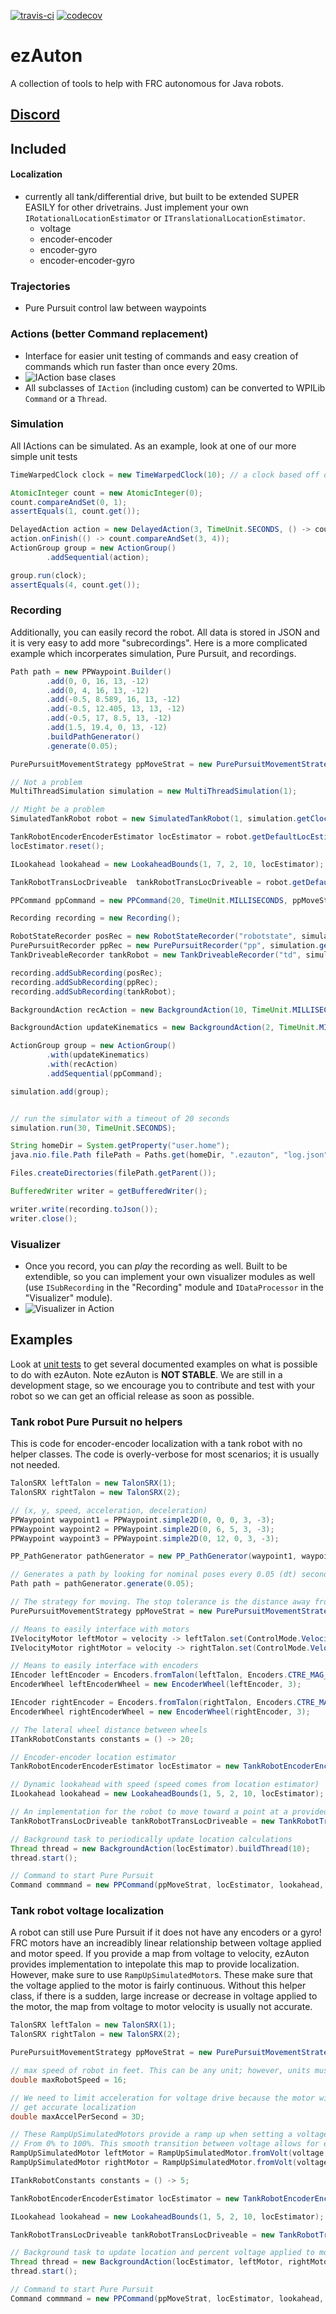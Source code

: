 [![travis-ci](https://travis-ci.org/ezAuton/ezAuton.svg?branch=master)](https://travis-ci.org/ezAuton/ezAuton) [![codecov](https://codecov.io/gh/ezAuton/ezAuton/branch/master/graph/badge.svg?token=mDoht49dKM)](https://codecov.io/gh/ezAuton/ezAuton)
# ezAuton
A collection of tools to help with FRC autonomous for Java robots. 

##  [Discord](https://discord.gg/M2Hyygm)
## Included

#### Localization
- currently all tank/differential drive, but built to be extended SUPER EASILY for other drivetrains. Just implement your own `IRotationalLocationEstimator` or `ITranslationalLocationEstimator`. 
  - voltage
  - encoder-encoder
  - encoder-gyro
  - encoder-encoder-gyro

### Trajectories
- Pure Pursuit control law between waypoints

### Actions (better Command replacement)
- Interface for easier unit testing of commands and easy creation of commands which run faster than once every 20ms.
- ![IAction base clases](https://imgur.com/2fJBqDd.png)
- All subclasses of `IAction` (including custom) can be converted to WPILib `Command` or a `Thread`.

### Simulation
All IActions can be simulated. As an example, look at one of our more simple unit tests
```java
TimeWarpedClock clock = new TimeWarpedClock(10); // a clock based off of real time but accelerated 10x

AtomicInteger count = new AtomicInteger(0);
count.compareAndSet(0, 1);
assertEquals(1, count.get());

DelayedAction action = new DelayedAction(3, TimeUnit.SECONDS, () -> count.compareAndSet(1, 3)); // an action that runs in 3 seconds
action.onFinish(() -> count.compareAndSet(3, 4));
ActionGroup group = new ActionGroup()
        .addSequential(action);

group.run(clock);
assertEquals(4, count.get());
```

### Recording
Additionally, you can easily record the robot. All data is stored in JSON and it is very easy to add more "subrecordings".
Here is a more complicated example which incorperates simulation, Pure Pursuit, and recordings.
```java
Path path = new PPWaypoint.Builder()
        .add(0, 0, 16, 13, -12)
        .add(0, 4, 16, 13, -12)
        .add(-0.5, 8.589, 16, 13, -12)
        .add(-0.5, 12.405, 13, 13, -12)
        .add(-0.5, 17, 8.5, 13, -12)
        .add(1.5, 19.4, 0, 13, -12)
        .buildPathGenerator()
        .generate(0.05);

PurePursuitMovementStrategy ppMoveStrat = new PurePursuitMovementStrategy(path, 0.001);

// Not a problem
MultiThreadSimulation simulation = new MultiThreadSimulation(1);

// Might be a problem
SimulatedTankRobot robot = new SimulatedTankRobot(1, simulation.getClock(), 40, 0.3, 30D);

TankRobotEncoderEncoderEstimator locEstimator = robot.getDefaultLocEstimator();
locEstimator.reset();

ILookahead lookahead = new LookaheadBounds(1, 7, 2, 10, locEstimator);

TankRobotTransLocDriveable  tankRobotTransLocDriveable = robot.getDefaultTransLocDriveable();

PPCommand ppCommand = new PPCommand(20, TimeUnit.MILLISECONDS, ppMoveStrat, locEstimator, lookahead, tankRobotTransLocDriveable);

Recording recording = new Recording();

RobotStateRecorder posRec = new RobotStateRecorder("robotstate", simulation.getClock(), locEstimator, locEstimator, robot.getLateralWheelDistance(), 1.5);
PurePursuitRecorder ppRec = new PurePursuitRecorder("pp", simulation.getClock(), path, ppMoveStrat);
TankDriveableRecorder tankRobot = new TankDriveableRecorder("td", simulation.getClock(), tankRobotTransLocDriveable);

recording.addSubRecording(posRec);
recording.addSubRecording(ppRec);
recording.addSubRecording(tankRobot);

BackgroundAction recAction = new BackgroundAction(10, TimeUnit.MILLISECONDS, recording);

BackgroundAction updateKinematics = new BackgroundAction(2, TimeUnit.MILLISECONDS, robot);

ActionGroup group = new ActionGroup()
        .with(updateKinematics)
        .with(recAction)
        .addSequential(ppCommand);

simulation.add(group);


// run the simulator with a timeout of 20 seconds
simulation.run(30, TimeUnit.SECONDS);

String homeDir = System.getProperty("user.home");
java.nio.file.Path filePath = Paths.get(homeDir, ".ezauton", "log.json");

Files.createDirectories(filePath.getParent());

BufferedWriter writer = getBufferedWriter();

writer.write(recording.toJson());
writer.close();
```

### Visualizer
- Once you record, you can _play_ the recording as well. Built to be extendible, so you can implement your own 
visualizer modules as well (use `ISubRecording` in the "Recording" module and `IDataProcessor` in the "Visualizer" module).
- ![Visualizer in Action](https://i.imgur.com/OCRWotR.gif)
 

## Examples
Look at [unit tests](https://github.com/ezAuton/ezAuton/tree/master/Core/src/test/java/org/github/ezauton/ezauton/test) to get several documented examples on what is possible to do with ezAuton. Note ezAuton is **NOT STABLE**. We are still in a development stage, so we encourage you to contribute and test with your robot so we can get an official release as soon as possible.

### Tank robot Pure Pursuit no helpers
This is code for encoder-encoder localization with a tank robot with no helper classes. The code is overly-verbose for most scenarios; it is usually not needed.

```Java
TalonSRX leftTalon = new TalonSRX(1);
TalonSRX rightTalon = new TalonSRX(2);

// (x, y, speed, acceleration, deceleration)
PPWaypoint waypoint1 = PPWaypoint.simple2D(0, 0, 0, 3, -3);
PPWaypoint waypoint2 = PPWaypoint.simple2D(0, 6, 5, 3, -3);
PPWaypoint waypoint3 = PPWaypoint.simple2D(0, 12, 0, 3, -3);

PP_PathGenerator pathGenerator = new PP_PathGenerator(waypoint1, waypoint2, waypoint3);

// Generates a path by looking for nominal poses every 0.05 (dt) seconds. A small dt will yield more precision. The path will automatically interpolate between generated poses.
Path path = pathGenerator.generate(0.05);

// The strategy for moving. The stop tolerance is the distance away from the endpoint where Pure Pursuit is happy.
PurePursuitMovementStrategy ppMoveStrat = new PurePursuitMovementStrategy(path, 0.1D);

// Means to easily interface with motors
IVelocityMotor leftMotor = velocity -> leftTalon.set(ControlMode.Velocity, velocity * Encoders.CTRE_MAG_ENCODER);
IVelocityMotor rightMotor = velocity -> rightTalon.set(ControlMode.Velocity, velocity * Encoders.CTRE_MAG_ENCODER);

// Means to easily interface with encoders
IEncoder leftEncoder = Encoders.fromTalon(leftTalon, Encoders.CTRE_MAG_ENCODER);
EncoderWheel leftEncoderWheel = new EncoderWheel(leftEncoder, 3);

IEncoder rightEncoder = Encoders.fromTalon(rightTalon, Encoders.CTRE_MAG_ENCODER);
EncoderWheel rightEncoderWheel = new EncoderWheel(rightEncoder, 3);

// The lateral wheel distance between wheels
ITankRobotConstants constants = () -> 20;

// Encoder-encoder location estimator
TankRobotEncoderEncoderEstimator locEstimator = new TankRobotEncoderEncoderEstimator(leftEncoderWheel, rightEncoderWheel, constants);

// Dynamic lookahead with speed (speed comes from location estimator) 
ILookahead lookahead = new LookaheadBounds(1, 5, 2, 10, locEstimator);

// An implementation for the robot to move toward a point at a provided speed
TankRobotTransLocDriveable tankRobotTransLocDriveable = new TankRobotTransLocDriveable(leftMotor, rightMotor, locEstimator, locEstimator, constants);

// Background task to periodically update location calculations
Thread thread = new BackgroundAction(locEstimator).buildThread(10);
thread.start();

// Command to start Pure Pursuit
Command commmand = new PPCommand(ppMoveStrat, locEstimator, lookahead, tankRobotTransLocDriveable).buildWPI();
 ```
 
 ### Tank robot voltage localization
 A robot can still use Pure Pursuit if it does not have any encoders or a gyro! FRC motors have an increadibly linear relationship between voltage applied and motor speed. If you provide a map from voltage to velocity, ezAuton provides implementation to intepolate this map to provide localization. However, make sure to use `RampUpSimulatedMotor`s. These make sure that the voltage applied to the motor is fairly continuous. Without this helper class, if there is a sudden, large increase or decrease in voltage applied to the motor, the map from voltage to motor velocity is usually not accurate. 
 ```Java
TalonSRX leftTalon = new TalonSRX(1);
TalonSRX rightTalon = new TalonSRX(2);

PurePursuitMovementStrategy ppMoveStrat = new PurePursuitMovementStrategy(Paths.STRAIGHT_12FT, 0.1D);

// max speed of robot in feet. This can be any unit; however, units must be consistent across entire use of PP.
double maxRobotSpeed = 16;

// We need to limit acceleration for voltage drive because the motor will always need to run within its bounds to
// get accurate localization
double maxAccelPerSecond = 3D;

// These RampUpSimulatedMotors provide a ramp up when setting a voltage. For example, if you immediately want 100% voltage the motor will actually slowly be set
// From 0% to 100%. This smooth transition between voltage allows for easier localization as the relationship between voltage and velocity is predictable (and linear for most FRC motors)
RampUpSimulatedMotor leftMotor = RampUpSimulatedMotor.fromVolt(voltage -> leftTalon.set(ControlMode.PercentOutput, voltage), maxRobotSpeed, maxAccelPerSecond);
RampUpSimulatedMotor rightMotor = RampUpSimulatedMotor.fromVolt(voltage -> rightTalon.set(ControlMode.PercentOutput, voltage), maxRobotSpeed, maxAccelPerSecond);

ITankRobotConstants constants = () -> 5;

TankRobotEncoderEncoderEstimator locEstimator = new TankRobotEncoderEncoderEstimator(leftMotor, rightMotor, constants);

ILookahead lookahead = new LookaheadBounds(1, 5, 2, 10, locEstimator);

TankRobotTransLocDriveable tankRobotTransLocDriveable = new TankRobotTransLocDriveable(leftMotor, rightMotor, locEstimator, locEstimator, constants);

// Background task to update location and percent voltage applied to motors. Will run every 10ms.
Thread thread = new BackgroundAction(locEstimator, leftMotor, rightMotor).buildThread(10);
thread.start();

// Command to start Pure Pursuit
Command commmand = new PPCommand(ppMoveStrat, locEstimator, lookahead, tankRobotTransLocDriveable).buildWPI();
```
